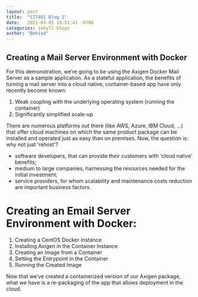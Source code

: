```yaml
---
layout: post
title:  "CIT481 Blog 2"
date:   2021-03-05 19:51:41 -0700
categories: jekyll blogs
author: "Behzad"
---
```


## Creating a Mail Server Environment with Docker
For this demonstration, we’re going to be using the Axigen Docker Mail Server as a sample application. As a stateful application, the benefits of turning a mail server into a cloud native, container-based app have only recently become known:
1. Weak coupling with the underlying operating system (running the container)
2. Significantly simplified scale-up

There are numerous platforms out there (like AWS, Azure, IBM Cloud, ...) that offer cloud machines on which the same product package can be installed and operated just as easy than on premises. Now, the question is: why not just ‘rehost’?
* software developers, that can provide their customers with ‘cloud native’ benefits;
* medium to large companies, harnessing the resources needed for the initial investment;
* service providers, for whom scalability and maintenance costs reduction are important business factors.

# Creating an Email Server Environment with Docker:

1. Creating a CentOS Docker Instance
2. Installing Axigen in the Container Instance
3. Creating an Image from a Container
4. Setting the Entrypoint in the Container
5. Running the Created Image

Now that we’ve created a containerized version of our Axigen package, what we have is a re-packaging of the app that allows deployment in the cloud.